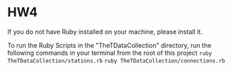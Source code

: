 # HW4


If you do not have Ruby installed on your machine, please install it.

To run the Ruby Scripts in the "TheTDataCollection" directory, run the following commands in your terminal from the root of this project
```ruby TheTDataCollection/stations.rb```
```ruby TheTDataCollection/connections.rb```

